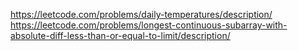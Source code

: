 [](https://leetcode.com/problems/next-greater-element-i/description/)

https://leetcode.com/problems/daily-temperatures/description/
https://leetcode.com/problems/longest-continuous-subarray-with-absolute-diff-less-than-or-equal-to-limit/description/